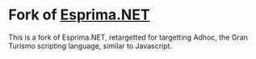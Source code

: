 # Fork of [Esprima.NET](https://github.com/sebastienros/esprima-dotnet)
This is a fork of Esprima.NET, retargetted for targetting Adhoc, the Gran Turismo scripting language, similar to Javascript.
